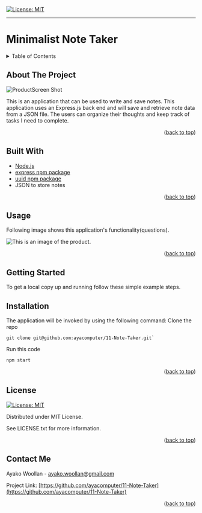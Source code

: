 
[![License: MIT](https://img.shields.io/badge/License-MIT-yellow.svg)](https://opensource.org/licenses/MIT)

---
  
# Minimalist Note Taker
<details>
  
<summary>Table of Contents</summary>

  
<ol>
  
<li>
  
<a href="#about-the-project">About The Project</a></li>

  
<ul>
  
<li><a href="#built-with">Built With</a></li>

<li><a href="#usage">Usage</a></>
</ul>

</li>

<li>

<a href="#getting-started">Getting Started</a>

<ul>

<li><a href="#installation">Installation</a>

</ul>

</li>
<li><a href="#license">License</a></>
  
<li><a href="#contact">Contact</a></>
  
</ol>
  
</details>

 ## About The Project


 ![ProductScreen Shot](./assets/product.gif)


 This is an application that can be used to write and save notes. This application uses an Express.js back end and will save and retrieve note data from a JSON file. The users can organize their thoughts and keep track of tasks I need to complete.

<p align = "right">(<a href="#top">back to top</a>)</>

 ## Built With
*  [Node.js](https://nodejs.org/) 
*  [express npm package](https://expressjs.com/) 
*  [uuid npm package](https://www.npmjs.com/package/uuid)  
*  JSON to store notes 
<p align = "right"> (<a href="#top">back to top</a>)</>

## Usage

  Following image shows this application's functionality(questions).

 ![This is an image of the product.](./assets/product.png)

<p align ="right">(<a href="#top">back to top</a>)</>

## Getting Started

To get a local copy up and running follow these simple example steps.

 ## Installation

 The application will be invoked by using the following command:
 Clone the repo
```
git clone git@github.com:ayacomputer/11-Note-Taker.git`
```
 Run this code
 ```
 npm start
 ```

<p align="right">(<a href="#top">back to top</a>)</>

## License

[![License: MIT](https://img.shields.io/badge/License-MIT-yellow.svg)](https://opensource.org/licenses/MIT)

Distributed under MIT License.

See LICENSE.txt for more information.

<p align ="right">(<a href="#top">back to top</a>)</>

 ## Contact Me

Ayako Woollan - ayako.woollan@gmail.com

Project Link: [https://github.com/ayacomputer/11-Note-Taker](https://github.com/ayacomputer/11-Note-Taker)

<p align="right">(<a href="#top">back to top</a>)</>
